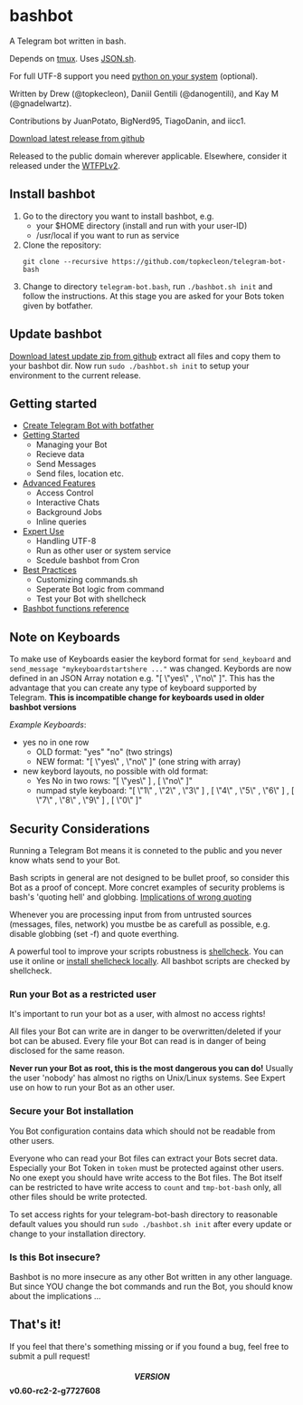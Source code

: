 # bashbot
A Telegram bot written in bash.

Depends on [tmux](http://github.com/tmux/tmux).
Uses [JSON.sh](http://github.com/dominictarr/JSON.sh).

For full UTF-8 support you need [python on your system](doc/4_expert.md#UTF-8-Support) (optional).

Written by Drew (@topkecleon), Daniil Gentili (@danogentili), and Kay M (@gnadelwartz).

Contributions by JuanPotato, BigNerd95, TiagoDanin, and iicc1.

[Download latest release from github](https://github.com/topkecleon/telegram-bot-bash/releases)

Released to the public domain wherever applicable.
Elsewhere, consider it released under the [WTFPLv2](http://www.wtfpl.net/txt/copying/).



## Install bashbot
1. Go to the directory you want to install bashbot, e.g.
    * your $HOME directory (install and run with your user-ID)
    * /usr/local if you want to run as service
2. Clone the repository:
    ```
    git clone --recursive https://github.com/topkecleon/telegram-bot-bash
    ```
3. Change to directory ```telegram-bot.bash```, run ```./bashbot.sh init``` and follow the instructions. At this stage you are asked for your Bots token given by botfather.

## Update bashbot
[Download latest update zip from github](https://github.com/topkecleon/telegram-bot-bash/releases) extract all files and copy them to your bashbot dir. Now run ```sudo ./bashbot.sh init``` to setup your environment to the current release.

## Getting started
* [Create Telegram Bot with botfather](doc/1_firstbot.md)
* [Getting Started](doc/2_usage.md)
    * Managing your Bot
    * Recieve data
    * Send Messages
    * Send files, location  etc.
* [Advanced Features](doc/3_advanced.md)
    * Access Control
    * Interactive Chats
    * Background Jobs
    * Inline queries
* [Expert Use](doc/4_expert.md)
    * Handling UTF-8
    * Run as other user or system service
    * Scedule bashbot from Cron
* [Best Practices](doc/5_practice.md)
    * Customizing commands.sh
    * Seperate Bot logic from command
    * Test your Bot with shellcheck
* [Bashbot functions reference](doc/6_reference.md)

## Note on Keyboards
To make use of Keyboards easier the keybord format for ```send_keyboard``` and ```send_message "mykeyboardstartshere ..."``` was changed.
Keybords are now defined in an JSON Array notation e.g. "[ \\"yes\\" , \\"no\\" ]".
This has the advantage that you can create any type of keyboard supported by Telegram.
**This is incompatible change for keyboards used in older bashbot versions**

*Example Keyboards*:

- yes no in one row
    - OLD format: "yes" "no" (two strings)
    - NEW format: "[ \\"yes\\" , \\"no\\" ]" (one string with array)
- new keybord layouts, no possible with old format:
    - Yes No in two rows: "[ \\"yes\\" ] , [ \\"no\\" ]"
    - numpad style keyboard: "[ \\"1\\" , \\"2\\" , \\"3\\" ] , [ \\"4\\" , \\"5\\" , \\"6\\" ] , [ \\"7\\" , \\"8\\" , \\"9\\" ] , [ \\"0\\" ]"

## Security Considerations
Running a Telegram Bot means it is conneted to the public and you never know whats send to your Bot.

Bash scripts in general are not designed to be bullet proof, so consider this Bot as a proof of concept. More concret examples of security problems is bash's 'quoting hell' and globbing. [Implications of wrong quoting](https://unix.stackexchange.com/questions/171346/security-implications-of-forgetting-to-quote-a-variable-in-bash-posix-shells)

Whenever you are processing input from from untrusted sources (messages, files, network) you mustbe be as carefull as possible, e.g. disable globbing (set -f) and quote everthing.

A powerful tool to improve your scripts robustness is [shellcheck](https://www.shellcheck.net/). You can use it online or [install shellcheck locally](https://github.com/koalaman/shellcheck#installing). All bashbot scripts are checked by shellcheck.

### Run your Bot as a restricted user
It's important to run your bot as a user, with almost no access rights!

All files your Bot can write are in danger to be overwritten/deleted if your bot can be abused.
Every file your Bot can read is in danger of being disclosed for the same reason.

**Never run your Bot as root, this is the most dangerous you can do!** Usually the user 'nobody' has almost no rigths on Unix/Linux systems. See Expert use on how to run your Bot as an other user.

### Secure your Bot installation
You Bot configuration contains data which should not be readable from other users.

Everyone who can read your Bot files can extract your Bots secret data. Especially your Bot Token in ```token``` must be protected against other users. No one exept you should have write access to the Bot files. The Bot itself can be restricted to have write access to ```count``` and  ```tmp-bot-bash``` only, all other files should be write protected.

To set access rights for your telegram-bot-bash directory to reasonable default values you should run ```sudo ./bashbot.sh init``` after every update or change to your installation directory.

### Is this Bot insecure?
Bashbot is no more insecure as any other Bot written in any other language. But since YOU change the bot commands and run the Bot, you should know about the implications ...

## That's it!

If you feel that there's something missing or if you found a bug, feel free to submit a pull request!

#### $$VERSION$$ v0.60-rc2-2-g7727608

